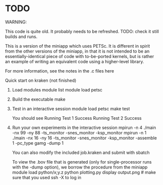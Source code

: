 # TODO

WARNING:

This code is quite old. It probably needs to be refreshed.
TODO: check it still builds and runs.

This is a version of the miniapp which uses PETSc. It is different in spirit from
the other versions of the miniapp, in that it is not intended to be an
essentially-identical piece of code with to-be-ported kernels, but is rather
an example of writing an equivalent code using a higher-level library.

For more information, see the notes in the .c files here

Quick start on kraken (not finished)

1. Load modules
    module list
    module load petsc

2. Build the executable
    make

3. Test in an interactive session
    module load petsc
    make test

   You should see
    Running Test 1
    Success
    Running Test 2
    Success

4. Run your own experiments in the interactive session
    mpirun -n 4 ./main -nx 99 -ny 88 -ts_monitor -snes_monitor -ksp_monitor
    mpirun -n 1 ./main -nx 16 -ny 16 -ts_monitor -snes_monitor -ksp_monitor -assemble 1 -pc_type gamg -dump 1

   You can also modify the included job.kraken and submit with sbatch

   To view the .bov file that is generated (only for single-processor runs with the -dump option), we borrow the procedure from the miniapp
    module load python/x;y.z
    python plotting.py
    display output.png  # make sure that you used ssh -X to log in
